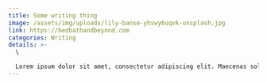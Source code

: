 ```yaml
---
title: Some writing thing
image: /assets/img/uploads/lily-banse-yhswy6uqvk-unsplash.jpg
link: https://bedbathandbeyond.com
categories: Writing
details: >-
  \

  Lorem ipsum dolor sit amet, consectetur adipiscing elit. Maecenas sollicitudin diam ac eros sollicitudin ultricies. Nulla elit velit, feugiat semper commodo et, egestas sit amet enim. Fusce sit amet volutpat ex. Sed dignissim, augue ut congue lacinia, odio risus tincidunt eros, nec porttitor sem dolor faucibus felis. Proin aliquam congue metus non lacinia. Pellentesque habitant morbi tristique senectus et netus et malesuada fames ac turpis egestas. Vivamus condimentum lorem at enim condimentum, et scelerisque urna porta. Duis auctor diam in dictum efficitur. Vivamus ultrices rutrum eros. Nullam sit amet scelerisque nunc. Aenean convallis malesuada arcu et feugiat. Vivamus eu turpis varius, cursus elit dignissim, elementum neque. Sed dignissim tellus imperdiet, vehicula ante id, convallis neque. Ut iaculis vitae dui ut convallis. Donec iaculis consequat libero vel rutrum. Proin sodales odio ac est euismod sollicitudin vitae vel velit. Sed orci mauris, consectetur eu rutrum et, viverra eget justo. Aliquam sagittis mauris vel arcu porttitor, ac aliquam orci bibendum. Curabitur posuere viverra purus. Aenean blandit turpis et metus efficitur, id mattis erat volutpat. Duis aliquam ipsum non elit rhoncus tincidunt. Aliquam ullamcorper ultricies congue. Morbi at ullamcorper nulla, feugiat fringilla velit. Aenean dictum nunc quis viverra accumsan. Lorem ipsum dolor sit amet, consectetur adipiscing elit. Sed aliquam scelerisque varius. Nunc vel neque massa. Nullam interdum tortor justo, eget cursus enim dictum et. Sed bibendum, turpis et feugiat pretium, velit odio bibendum turpis, pretium placerat justo purus vel massa. Maecenas scelerisque urna nulla, ut varius purus consectetur eget. Aliquam euismod sed quam ac scelerisque.
---
```

